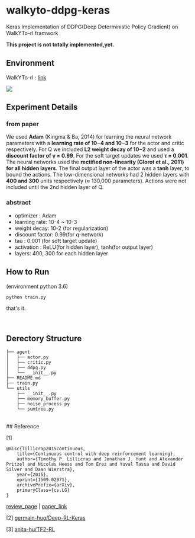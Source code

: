 # walkyto-ddpg-keras

Keras Implementation of DDPG(Deep Deterministic Policy Gradient) on WalkYTo-rl framwork

**This project is not totally implemented,yet.**
</br>

## Environment

WalkYTo-rl : [link](https://github.com/CUN-bjy/WalkYTo-rl)

![](https://raw.githubusercontent.com/CUN-bjy/WalkYTo-rl-gym/master/img/ant_v1.png)

## Experiment Details

### **from paper**

We used **Adam** (Kingma & Ba, 2014) for learning the neural network parameters with a **learning rate of 10−4 and 10−3** for the actor and critic respectively. For Q we included **L2 weight decay of 10−2** and used a **discount factor of γ = 0.99**. For the soft target updates we used **τ = 0.001**. The neural networks used the **rectified non-linearity (Glorot et al., 2011) for all hidden layers**. The final output layer of the actor was a **tanh** layer, to bound the actions. The low-dimensional networks had 2 hidden layers with **400 and 300** units respectively (≈ 130,000 parameters). Actions were not included until the 2nd hidden layer of Q.


### **abstract**

- optimizer : Adam
- learning rate: 10-4 ~ 10-3
- weight decay: 10-2 (for regularization)
- discount factor: 0.99(for q-network)
- tau : 0.001 (for soft target update)
- activation : ReLU(for hidden layer), tanh(for output layer)
- layers: 400, 300 for each hidden layer
  </br>

## How to Run

(environment python 3.6)

```python
python train.py
```

that's it.

</br>

## Derectory Structure
```
├── agent
│   ├── actor.py
│   ├── critic.py
│   ├── ddpg.py
│   └── __init__.py
├── README.md
├── train.py
└── utils
    ├── __init__.py
    ├── memory_buffer.py
    ├── noise_process.py
    └── sumtree.py
```
</br>
## Reference

[1]

```
@misc{lillicrap2015continuous,
    title={Continuous control with deep reinforcement learning},
    author={Timothy P. Lillicrap and Jonathan J. Hunt and Alexander Pritzel and Nicolas Heess and Tom Erez and Yuval Tassa and David Silver and Daan Wierstra},
    year={2015},
    eprint={1509.02971},
    archivePrefix={arXiv},
    primaryClass={cs.LG}
}
```

[review_page](https://github.com/CUN-bjy/pg-paper-review/blob/master/reviews/DDPG.md) | [paper_link](https://arxiv.org/pdf/1509.02971.pdf)

[2] [germain-hug/Deep-RL-Keras](https://github.com/germain-hug/Deep-RL-Keras)

[3] [anita-hu/TF2-RL](https://github.com/anita-hu/TF2-RL)
